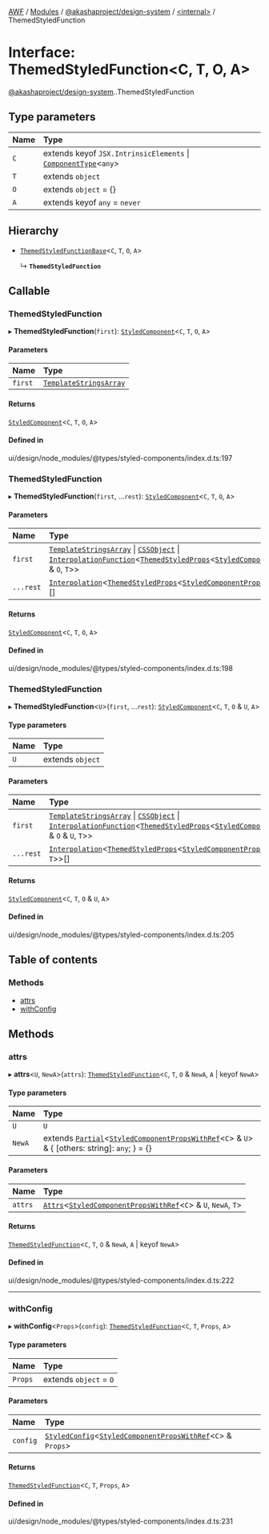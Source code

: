 [AWF](../README.md) / [Modules](../modules.md) / [@akashaproject/design-system](../modules/akashaproject_design_system.md) / [<internal\>](../modules/akashaproject_design_system._internal_.md) / ThemedStyledFunction

# Interface: ThemedStyledFunction<C, T, O, A\>

[@akashaproject/design-system](../modules/akashaproject_design_system.md).[<internal>](../modules/akashaproject_design_system._internal_.md).ThemedStyledFunction

## Type parameters

| Name | Type |
| :------ | :------ |
| `C` | extends keyof `JSX.IntrinsicElements` \| [`ComponentType`](../modules/akashaproject_design_system._internal_.md#componenttype)<`any`\> |
| `T` | extends `object` |
| `O` | extends `object` = {} |
| `A` | extends keyof `any` = `never` |

## Hierarchy

- [`ThemedStyledFunctionBase`](akashaproject_design_system._internal_.ThemedStyledFunctionBase.md)<`C`, `T`, `O`, `A`\>

  ↳ **`ThemedStyledFunction`**

## Callable

### ThemedStyledFunction

▸ **ThemedStyledFunction**(`first`): [`StyledComponent`](../modules/akashaproject_design_system._internal_.md#styledcomponent)<`C`, `T`, `O`, `A`\>

#### Parameters

| Name | Type |
| :------ | :------ |
| `first` | [`TemplateStringsArray`](akashaproject_design_system._internal_.TemplateStringsArray.md) |

#### Returns

[`StyledComponent`](../modules/akashaproject_design_system._internal_.md#styledcomponent)<`C`, `T`, `O`, `A`\>

#### Defined in

ui/design/node_modules/@types/styled-components/index.d.ts:197

### ThemedStyledFunction

▸ **ThemedStyledFunction**(`first`, ...`rest`): [`StyledComponent`](../modules/akashaproject_design_system._internal_.md#styledcomponent)<`C`, `T`, `O`, `A`\>

#### Parameters

| Name | Type |
| :------ | :------ |
| `first` | [`TemplateStringsArray`](akashaproject_design_system._internal_.TemplateStringsArray.md) \| [`CSSObject`](akashaproject_design_system._internal_.CSSObject.md) \| [`InterpolationFunction`](../modules/akashaproject_design_system._internal_.md#interpolationfunction)<[`ThemedStyledProps`](../modules/akashaproject_design_system._internal_.md#themedstyledprops)<[`StyledComponentPropsWithRef`](../modules/akashaproject_design_system._internal_.md#styledcomponentpropswithref)<`C`\> & `O`, `T`\>\> |
| `...rest` | [`Interpolation`](../modules/akashaproject_design_system._internal_.md#interpolation)<[`ThemedStyledProps`](../modules/akashaproject_design_system._internal_.md#themedstyledprops)<[`StyledComponentPropsWithRef`](../modules/akashaproject_design_system._internal_.md#styledcomponentpropswithref)<`C`\> & `O`, `T`\>\>[] |

#### Returns

[`StyledComponent`](../modules/akashaproject_design_system._internal_.md#styledcomponent)<`C`, `T`, `O`, `A`\>

#### Defined in

ui/design/node_modules/@types/styled-components/index.d.ts:198

### ThemedStyledFunction

▸ **ThemedStyledFunction**<`U`\>(`first`, ...`rest`): [`StyledComponent`](../modules/akashaproject_design_system._internal_.md#styledcomponent)<`C`, `T`, `O` & `U`, `A`\>

#### Type parameters

| Name | Type |
| :------ | :------ |
| `U` | extends `object` |

#### Parameters

| Name | Type |
| :------ | :------ |
| `first` | [`TemplateStringsArray`](akashaproject_design_system._internal_.TemplateStringsArray.md) \| [`CSSObject`](akashaproject_design_system._internal_.CSSObject.md) \| [`InterpolationFunction`](../modules/akashaproject_design_system._internal_.md#interpolationfunction)<[`ThemedStyledProps`](../modules/akashaproject_design_system._internal_.md#themedstyledprops)<[`StyledComponentPropsWithRef`](../modules/akashaproject_design_system._internal_.md#styledcomponentpropswithref)<`C`\> & `O` & `U`, `T`\>\> |
| `...rest` | [`Interpolation`](../modules/akashaproject_design_system._internal_.md#interpolation)<[`ThemedStyledProps`](../modules/akashaproject_design_system._internal_.md#themedstyledprops)<[`StyledComponentPropsWithRef`](../modules/akashaproject_design_system._internal_.md#styledcomponentpropswithref)<`C`\> & `O` & `U`, `T`\>\>[] |

#### Returns

[`StyledComponent`](../modules/akashaproject_design_system._internal_.md#styledcomponent)<`C`, `T`, `O` & `U`, `A`\>

#### Defined in

ui/design/node_modules/@types/styled-components/index.d.ts:205

## Table of contents

### Methods

- [attrs](akashaproject_design_system._internal_.ThemedStyledFunction.md#attrs)
- [withConfig](akashaproject_design_system._internal_.ThemedStyledFunction.md#withconfig)

## Methods

### attrs

▸ **attrs**<`U`, `NewA`\>(`attrs`): [`ThemedStyledFunction`](akashaproject_design_system._internal_.ThemedStyledFunction.md)<`C`, `T`, `O` & `NewA`, `A` \| keyof `NewA`\>

#### Type parameters

| Name | Type |
| :------ | :------ |
| `U` | `U` |
| `NewA` | extends [`Partial`](../modules/akashaproject_design_system._internal_.md#partial)<[`StyledComponentPropsWithRef`](../modules/akashaproject_design_system._internal_.md#styledcomponentpropswithref)<`C`\> & `U`\> & { [others: string]: `any`;  } = {} |

#### Parameters

| Name | Type |
| :------ | :------ |
| `attrs` | [`Attrs`](../modules/akashaproject_design_system._internal_.md#attrs)<[`StyledComponentPropsWithRef`](../modules/akashaproject_design_system._internal_.md#styledcomponentpropswithref)<`C`\> & `U`, `NewA`, `T`\> |

#### Returns

[`ThemedStyledFunction`](akashaproject_design_system._internal_.ThemedStyledFunction.md)<`C`, `T`, `O` & `NewA`, `A` \| keyof `NewA`\>

#### Defined in

ui/design/node_modules/@types/styled-components/index.d.ts:222

___

### withConfig

▸ **withConfig**<`Props`\>(`config`): [`ThemedStyledFunction`](akashaproject_design_system._internal_.ThemedStyledFunction.md)<`C`, `T`, `Props`, `A`\>

#### Type parameters

| Name | Type |
| :------ | :------ |
| `Props` | extends `object` = `O` |

#### Parameters

| Name | Type |
| :------ | :------ |
| `config` | [`StyledConfig`](akashaproject_design_system._internal_.StyledConfig.md)<[`StyledComponentPropsWithRef`](../modules/akashaproject_design_system._internal_.md#styledcomponentpropswithref)<`C`\> & `Props`\> |

#### Returns

[`ThemedStyledFunction`](akashaproject_design_system._internal_.ThemedStyledFunction.md)<`C`, `T`, `Props`, `A`\>

#### Defined in

ui/design/node_modules/@types/styled-components/index.d.ts:231
